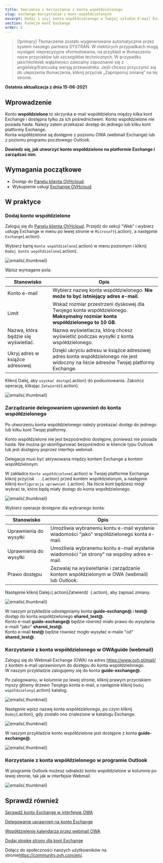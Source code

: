 ```yaml
---
title: Tworzenie i korzystanie z konta współdzielonego
slug: exchange-korzystanie-z-kont-współdzielonych
excerpt: Dodaj i użyj konta współdzielonego w Twojej usłudze E-mail Exchange
section: Funkcje kont Exchange
order: 5
---
```


> [!primary]
> Tłumaczenie zostało wygenerowane automatycznie przez system naszego partnera SYSTRAN. W niektórych przypadkach mogą wystąpić nieprecyzyjne sformułowania, na przykład w tłumaczeniu nazw przycisków lub szczegółów technicznych. W przypadku jakichkolwiek wątpliwości zalecamy zapoznanie się z angielską/francuską wersją przewodnika. Jeśli chcesz przyczynić się do ulepszenia tłumaczenia, kliknij przycisk „Zaproponuj zmianę” na tej stronie.
> 


**Ostatnia aktualizacja z dnia 15-06-2021**


## Wprowadzenie

Konto **współdzielone** to skrzynka e-mail współdzielona między kilka kont Exchange i dostępna tylko za ich pośrednictwem. Konto współdzielone nie posiada hasła. Należy zatem przekazać dostęp do jednego lub kilku kont platformy Exchange.
<br>Konta współdzielone są dostępne z poziomu OWA (webmail Exchange) lub z poziomu programu pocztowego Outlook.

**Dowiedz się, jak utworzyć konto współdzielone na platformie Exchange i zarządzać nim.**

## Wymagania początkowe

- Dostęp do [Panelu klienta OVHcloud](https://www.ovh.com/auth/?action=gotomanager&from=https://www.ovh.pl/&ovhSubsidiary=pl).
- Wykupienie usługi [Exchange OVHcloud](https://www.ovh.pl/emaile/hosted-exchange/).

## W praktyce

### Dodaj konto współdzielone

Zaloguj się do [Panelu klienta OVHcloud](https://www.ovh.com/auth/?action=gotomanager&from=https://www.ovh.pl/&ovhSubsidiary=pl). Przejdź do sekcji "Web" i wybierz usługę Exchange w menu po lewej stronie w `Microsoft`{.action}, a następnie `Exchange`{.action}.

Wybierz kartę `Konta współdzielone`{.action} w menu poziomym i kliknij `Dodaj konto współdzielone`{.action}.

![emails](images/exchange-shared_accounts01.png){.thumbnail}

Wpisz wymagane pola:

|Stanowisko|Opis|
|---|---|
|Konto e-mail|Wybierz nazwę konta współdzielonego. **Nie może to być istniejący adres e-mail.**|
|Limit|Wskaż rozmiar przestrzeni dyskowej dla Twojego konta współdzielonego. **Maksymalny rozmiar konta współdzielonego to 10 GB**.|
|Nazwa, która będzie się wyświetlać.|Nazwa wyświetlacza, którą chcesz wyświetlić podczas wysyłki z konta współdzielonego.|
|Ukryj adres w książce adresowej|Dzięki ukryciu adresu w książce adresowej adres konta współdzielonego nie jest widoczny na liście adresów Twojej platformy Exchange.|

Kliknij Dalej, aby `uzyskać dostęp`{.action} do podsumowania. Zakończ operację, klikając `Zatwierdź`{.action}.

![emails](images/exchange-shared_accounts02.png){.thumbnail}

### Zarządzanie delegowaniem uprawnień do konta współdzielonego

Po utworzeniu konta współdzielonego należy przekazać dostęp do jednego lub kilku kont Twojej platformy.

Konto współdzielone nie jest bezpośrednio dostępne, ponieważ nie posiada hasła. Nie można go skonfigurować bezpośrednio w kliencie typu Outlook lub jest dostępny poprzez interfejs webmail.

Delegacja musi być aktywowana między kontem Exchange a kontem współdzielonym.

W zakładce `Konta współdzielone`{.action} w Twojej platformie Exchange kliknij przycisk `...`{.action} przed kontem współdzielonym, a następnie kliknij `Konfiguracja uprawnień `{.action}. Na liście kont będziesz mógł wybrać te, które będą miały dostęp do konta współdzielonego.

![emails](images/exchange-shared_accounts03.png){.thumbnail}

Wybierz operacje dostępne dla wybranego konta:

|Stanowisko|Opis|
|---|---|
|Uprawnienia do wysyłki|Umożliwia wybranemu kontu e-mail wysłanie wiadomości "jako" współdzielonego konta e-mail.|
|Uprawnienia do wysyłki|Umożliwia wybranemu kontu e-mail wysłanie wiadomości "ze strony" na wspólny adres e-mail.|
|Prawo dostępu|Zezwalaj na wyświetlanie i zarządzanie kontem współdzielonym w OWA (webmail) lub Outlook.|

Następnie kliknij Dalej` i `{.action}Zatwierdź` `{.action}, aby zapisać zmiany.

![emails](images/exchange-shared_accounts04.png){.thumbnail}

W naszym przykładzie udostępniamy konta **guide-exchange@** i **test@** dostęp do konta współdzielonego **shared_test@**.
<br>Konto e-mail **guide-exchange@** będzie również miało prawo do wysyłania e-maili "jako" **shared_test@**.
<br>Konto e-mail **test@** będzie również mogło wysyłać e-maile "od" **shared_test@**.

### Korzystanie z konta współdzielonego w OWAguide (webmail)

Zaloguj się do Webmail Exchange (OWA) na adres <https://www.ovh.pl/mail/> z kontem e-mail uprawnionym do dostępu do konta współdzielonego.
<br>W naszym przykładzie zalogujemy się do konta **guide-exchange@**.

Po zalogowaniu, w kolumnie po lewej stronie, kliknij prawym przyciskiem myszy główny drzewo Twojego konta e-mail, a następnie kliknij `Dodaj współdzielony`{.action} katalog. 

![emails](images/exchange-shared_accounts05.png){.thumbnail}

Następnie wpisz nazwę konta współdzielonego, po czym kliknij `Dodaj`{.action}, gdy zostało ono znalezione w katalogu Exchange.

![emails](images/exchange-shared_accounts06.png){.thumbnail}

W naszym przykładzie konto współdzielone jest dostępne z konta **guide-exchange@**.

![emails](images/exchange-shared_accounts07.png){.thumbnail}

### Korzystanie z konta współdzielonego w programie Outlook

W programie Outlook możesz odnaleźć konto współdzielone w kolumnie po lewej stronie, tak jak w interfejsie Webmail.

![emails](images/exchange-shared_accounts10.png){.thumbnail}

## Sprawdź również

[Sprawdź konto Exchange w interfejsie OWA](https://docs.ovh.com/pl/microsoft-collaborative-solutions/exchange_2016_przewodnik_dotyczacy_korzystania_z_outlook_web_app/)

[Delegowanie uprawnień na konto Exchange](https://docs.ovh.com/pl/microsoft-collaborative-solutions/exchange_2013_przyznanie_uprawnien_full_access/)

[Współdzielenie kalendarza przez webmail OWA](https://docs.ovh.com/pl/microsoft-collaborative-solutions/exchange_2016_wspoldzielenie_kalendarza_poprzez_webmail_owa/)

[Dodaj stopkę strony dla kont Exchange](https://docs.ovh.com/pl/microsoft-collaborative-solutions/exchange_20132016_automatyczny_podpis_-_disclaimer/)

Dołącz do społeczności naszych użytkowników na stronie<https://community.ovh.com/en/>.
